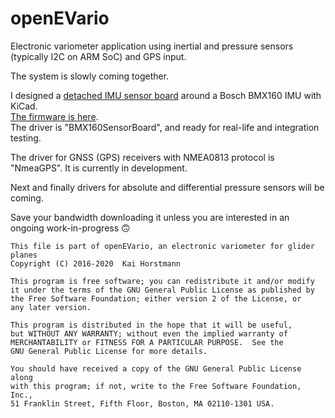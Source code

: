 # openEVario
Electronic variometer application using inertial and pressure sensors (typically I2C on ARM SoC) and GPS input. 

The system is slowly coming together.
 
I designed a [detached IMU sensor board](https://github.com/hor63/hovImuBoard.git) around a Bosch BMX160 IMU with KiCad.   
[The firmware is here](https://github.com/hor63/horOvIp-I2C-Bridge/tree/with-FreeRTOS-UDP).   
The driver is "BMX160SensorBoard", and ready for real-life and integration testing.

The driver for GNSS (GPS) receivers with NMEA0813 protocol is "NmeaGPS". It is currently in development.

Next and finally drivers for absolute and differential pressure sensors will be coming.

Save your bandwidth downloading it unless you are interested in an ongoing work-in-progress :upside_down_face:

    This file is part of openEVario, an electronic variometer for glider planes
    Copyright (C) 2016-2020  Kai Horstmann

    This program is free software; you can redistribute it and/or modify
    it under the terms of the GNU General Public License as published by
    the Free Software Foundation; either version 2 of the License, or
    any later version.

    This program is distributed in the hope that it will be useful,
    but WITHOUT ANY WARRANTY; without even the implied warranty of
    MERCHANTABILITY or FITNESS FOR A PARTICULAR PURPOSE.  See the
    GNU General Public License for more details.

    You should have received a copy of the GNU General Public License along
    with this program; if not, write to the Free Software Foundation, Inc.,
    51 Franklin Street, Fifth Floor, Boston, MA 02110-1301 USA.

